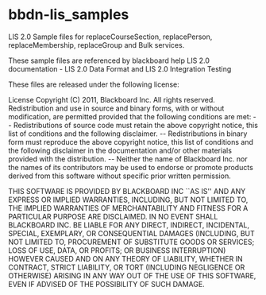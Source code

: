 bbdn-lis_samples
================

LIS 2.0 Sample files for replaceCourseSection, replacePerson, replaceMembership, replaceGroup and Bulk services.

These sample files are referenced by blackboard help LIS 2.0 documentation - LIS 2.0 Data Format and LIS 2.0 Integration Testing

These files are released under the following license:

License
Copyright (C) 2011, Blackboard Inc.
All rights reserved.
Redistribution and use in source and binary forms, with or without
modification, are permitted provided that the following conditions are
met:
-- Redistributions of source code must retain the above copyright notice,
this list of conditions and the following disclaimer.
-- Redistributions in binary form must reproduce the above copyright
notice, this list of conditions and the following disclaimer in the
documentation and/or other materials provided with the distribution.
-- Neither the name of Blackboard Inc. nor the names of its contributors
may be used to endorse or promote products derived from this software
without specific prior written permission.

THIS SOFTWARE IS PROVIDED BY BLACKBOARD INC ``AS IS'' AND ANY EXPRESS OR
IMPLIED WARRANTIES, INCLUDING, BUT NOT LIMITED TO, THE IMPLIED WARRANTIES
OF MERCHANTABILITY AND FITNESS FOR A PARTICULAR PURPOSE ARE DISCLAIMED. IN
NO EVENT SHALL BLACKBOARD INC. BE LIABLE FOR ANY DIRECT, INDIRECT,
INCIDENTAL, SPECIAL, EXEMPLARY, OR CONSEQUENTIAL DAMAGES (INCLUDING, BUT
NOT LIMITED TO, PROCUREMENT OF SUBSTITUTE GOODS OR SERVICES; LOSS OF USE,
DATA, OR PROFITS; OR BUSINESS INTERRUPTION) HOWEVER CAUSED AND ON ANY
THEORY OF LIABILITY, WHETHER IN CONTRACT, STRICT LIABILITY, OR TORT
(INCLUDING NEGLIGENCE OR OTHERWISE) ARISING IN ANY WAY OUT OF THE USE OF
THIS SOFTWARE, EVEN IF ADVISED OF THE POSSIBILITY OF SUCH DAMAGE.
